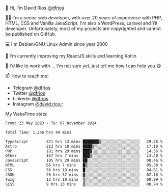👋 Hi, I'm David Rios [@dfrios](https://github.com/dfrios)

👨‍💻 I'm a senior web developer, with over 20 years of experience with PHP, HTML, CSS and Vanilla JavaScript. I'm also a WordPress, Laravel and Yii developer. Unfortunately, most of my projects are copyrighted and cannot be published on GitHub.

💻 I'm Debian/GNU Linux Admin since year 2000

🌱 I'm currently improving my ReactJS skills and learning Kotlin

💞️ I'd like to work with ... I'm not sure yet, just tell me how I can help you 😅


📫 How to reach me:
* Telegram [@dfrios](https://t.me/dfrios)
* Twitter [@dfrios](https://twitter.com/dfrios)
* Linkedin [@dfrios](https://linkedin.com/in/dfrios)
* Instagram [@david.rios.r](https://instagram.com/david.rios.r)



My WakaTime stats:
<!--START_SECTION:waka-->

```txt
From: 23 May 2023 - To: 07 November 2024

Total Time: 1,246 hrs 44 mins

TypeScript        371 hrs 13 mins ███████▒░░░░░░░░░░░░░░░░░   29.78 %
Astro             213 hrs 10 mins ████▒░░░░░░░░░░░░░░░░░░░░   17.10 %
PHP               181 hrs 29 mins ███▓░░░░░░░░░░░░░░░░░░░░░   14.56 %
Other             167 hrs 7 mins  ███▒░░░░░░░░░░░░░░░░░░░░░   13.40 %
JavaScript        105 hrs 29 mins ██░░░░░░░░░░░░░░░░░░░░░░░   08.46 %
HTML              66 hrs 7 mins   █▒░░░░░░░░░░░░░░░░░░░░░░░   05.30 %
CSS               56 hrs 13 mins  █░░░░░░░░░░░░░░░░░░░░░░░░   04.51 %
JSON              26 hrs 57 mins  ▓░░░░░░░░░░░░░░░░░░░░░░░░   02.16 %
Twig              12 hrs 19 mins  ▒░░░░░░░░░░░░░░░░░░░░░░░░   00.99 %
SCSS              9 hrs 13 mins   ▒░░░░░░░░░░░░░░░░░░░░░░░░   00.74 %
```

<!--END_SECTION:waka-->
